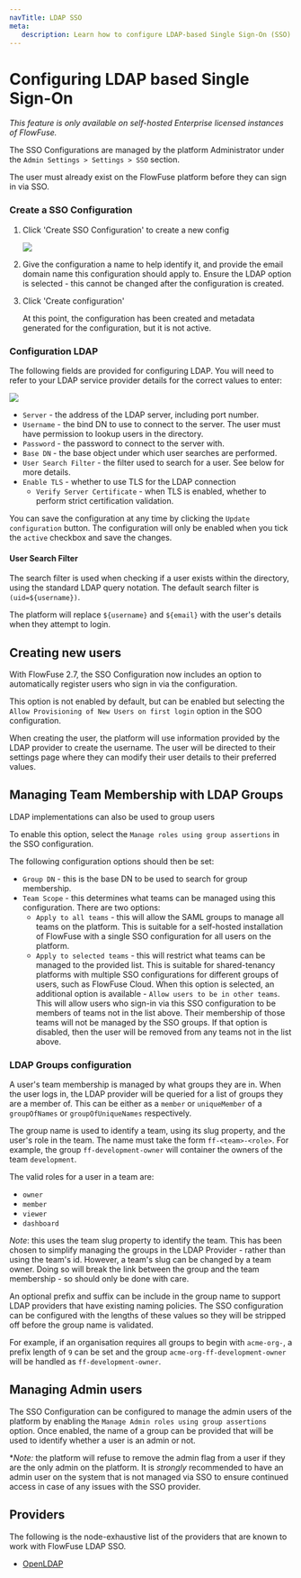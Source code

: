 ```yaml
---
navTitle: LDAP SSO
meta:
   description: Learn how to configure LDAP-based Single Sign-On (SSO) on FlowFuse's self-hosted Enterprise instances.
---
```


# Configuring LDAP based Single Sign-On

_This feature is only available on self-hosted Enterprise licensed instances of FlowFuse._

The SSO Configurations are managed by the platform Administrator under the
`Admin Settings > Settings > SSO` section.

The user must already exist on the FlowFuse platform before they can sign in via SSO.

### Create a SSO Configuration

1. Click 'Create SSO Configuration' to create a new config

   ![](./images/create-sso-config-ldap.png)

2. Give the configuration a name to help identify it, and provide the email domain
   name this configuration should apply to. Ensure the LDAP option is selected - this
   cannot be changed after the configuration is created.

3. Click 'Create configuration'

   At this point, the configuration has been created and metadata generated for the
   configuration, but it is not active.

### Configuration LDAP

The following fields are provided for configuring LDAP. You will need to refer to
your LDAP service provider details for the correct values to enter:

   ![](./images/edit-sso-config-ldap.png)


 - `Server` - the address of the LDAP server, including port number.
 - `Username` - the bind DN to use to connect to the server. The user must have
   permission to lookup users in the directory.
 - `Password` - the password to connect to the server with.
 - `Base DN` - the base object under which user searches are performed.
 - `User Search Filter` - the filter used to search for a user. See below for more details.
 - `Enable TLS` - whether to use TLS for the LDAP connection
   - `Verify Server Certificate` - when TLS is enabled, whether to perform strict certification
     validation.

You can save the configuration at any time by clicking the `Update configuration`
button. The configuration will only be enabled when you tick the `active` checkbox
and save the changes.


#### User Search Filter

The search filter is used when checking if a user exists within the directory, using
the standard LDAP query notation. The default search filter is `(uid=${username})`.

The platform will replace `${username}` and `${email}` with the user's details when
they attempt to login.

## Creating new users

With FlowFuse 2.7, the SSO Configuration now includes an option to automatically
register users who sign in via the configuration.

This option is not enabled by default, but can be enabled but selecting the `Allow Provisioning of New Users on first login`
option in the SOO configuration.

When creating the user, the platform will use information provided by the LDAP provider
to create the username. The user will be directed to their settings page where they
can modify their user details to their preferred values.

## Managing Team Membership with LDAP Groups

LDAP implementations can also be used to group users

To enable this option, select the `Manage roles using group assertions` in the SSO configuration.

The following configuration options should then be set:

- `Group DN` - this is the base DN to be used to search for group membership.
- `Team Scope` - this determines what teams can be managed using this configuration. There are two options:
     - `Apply to all teams` - this will allow the SAML groups to manage all teams on the platform. This is
       suitable for a self-hosted installation of FlowFuse with a single SSO configuration for all users on
       the platform.
     - `Apply to selected teams` - this will restrict what teams can be managed to the provided list. This
       is suitable for shared-tenancy platforms with multiple SSO configurations for different groups of users,
       such as FlowFuse Cloud.
       When this option is selected, an additional option is available - `Allow users to be in other teams`. This
       will allow users who sign-in via this SSO configuration to be members of teams not in the list above.
       Their membership of those teams will not be managed by the SSO groups.
       If that option is disabled, then the user will be removed from any teams not in the list above.

### LDAP Groups configuration

A user's team membership is managed by what groups they are in. When the user logs in, the LDAP provider
will be queried for a list of groups they are a member of. This can be either as a `member` or `uniqueMember` of a `groupOfNames` or `groupOfUniqueNames` respectively.

The group name is used to identify a team, using its slug property, and the user's role in the team.
The name must take the form `ff-<team>-<role>`. For example, the group `ff-development-owner` will
container the owners of the team `development`.

The valid roles for a user in a team are:
 - `owner`
 - `member`
 - `viewer`
 - `dashboard`

*Note*: this uses the team slug property to identify the team. This has been chosen to simplify managing
the groups in the LDAP Provider - rather than using the team's id. However, a team's slug can be changed
by a team owner. Doing so will break the link between the group and the team membership - so should only
be done with care.

An optional prefix and suffix can be include in the group name to support LDAP providers that have existing naming policies. The SSO configuration can be configured with the lengths of these values so they will be stripped off before the group name is validated.

For example, if an organisation requires all groups to begin with `acme-org-`, a prefix length of `9` can be set and the group `acme-org-ff-development-owner` will be handled as `ff-development-owner`.
## Managing Admin users

The SSO Configuration can be configured to manage the admin users of the platform by enabling the
`Manage Admin roles using group assertions` option. Once enabled, the name of a group can be provided
that will be used to identify whether a user is an admin or not.

**Note:* the platform will refuse to remove the admin flag from a user if they are the only admin
on the platform. It is *strongly* recommended to have an admin user on the system that is not
managed via SSO to ensure continued access in case of any issues with the SSO provider.


## Providers

The following is the node-exhaustive list of the providers that are known to work with FlowFuse LDAP SSO.

- [OpenLDAP](https://www.openldap.org/)
